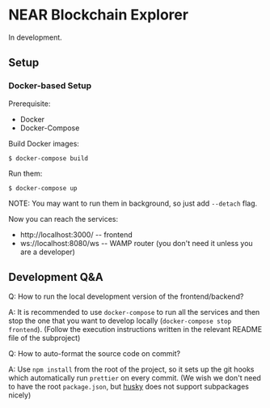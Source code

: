 # NEAR Blockchain Explorer

In development.

## Setup

### Docker-based Setup

Prerequisite:

-   Docker
-   Docker-Compose

Build Docker images:

```
$ docker-compose build
```

Run them:

```
$ docker-compose up
```

NOTE: You may want to run them in background, so just add `--detach` flag.

Now you can reach the services:

-   http://localhost:3000/ -- frontend
-   ws://localhost:8080/ws -- WAMP router (you don't need it unless you are a developer)

## Development Q&A

Q: How to run the local development version of the frontend/backend?

A: It is recommended to use `docker-compose` to run all the services and then stop the one that
you want to develop locally (`docker-compose stop frontend`). (Follow the execution instructions
written in the relevant README file of the subproject)

Q: How to auto-format the source code on commit?

A: Use `npm install` from the root of the project, so it sets up the git hooks which
automatically run `prettier` on every commit. (We wish we don't need to have the root
`package.json`, but [husky](https://github.com/typicode/husky/issues/36) does not support
subpackages nicely)
